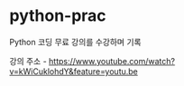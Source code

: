 # python-prac

Python 코딩 무료 강의를 수강하며 기록

강의 주소 - https://www.youtube.com/watch?v=kWiCuklohdY&feature=youtu.be




